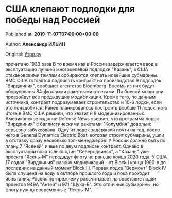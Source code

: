 
# США клепают подлодки для победы над Россией

Published at: **2019-11-07T07:00:00+00:00**

Author: **Александр ИЛЬИН**

Original: [Утро.ру](https://utro.ru/army/2019/11/06/1423600.shtml)

прочитано 1933 раза
В то время как в России задерживается ввод в эксплуатацию лучшей многоцелевой подлодки "Казань", в США стахановскими темпами собираются клепать новейшие субмарины.
ВМС США готовятся подписать контракт на производство 9 подлодок "Вирджиния", сообщает агентство Bloomberg. Восемь из них будут оборудованы 84-футовыми ракетными отсеками. По боевой мощи они превзойдут все предыдущие модификации.
Кроме того, по данным источника, контракт подразумевает строительство и 10-й лодки, если это понадобится. Ранее планировалось построить вообще 11 лодок, но в итоге в ВМС США решили, что хватит и 8 модернизированных.
Американское издание Defense News уверяет, что программа лодок "Вирджиния" с баллистическими ракетами "Колумбия" довольно серьезно забуксовала. Одну из лодок задержали почти на год, после чего в General Dynamics Electric Boat, которая строит субмарины, ушли в отставку сразу несколько топ-менеджеров.
У России должно быть по плану 7 "Ясеней" и еще по двум подписан контракт. Однако в эксплуатации пока только один "Северодвинск", а "Казань" уже проекта "Ясень-М" передадут флоту не раньше конца 2020 года.
У США 17 лодок "Вирджиния" разных модификаций – от Block I конца 1990-х до последних на данный момент Block III. Первая лодка "Вермонт" Block IV была спущена на воду в октябре прошлого года и пока проходит испытания.
Россия по-прежнему рассчитывает на советские лодки проектов 949А "Антей" и 971 "Щука-Б". Это отличные субмарины, но флоту нужны современные "Ясень-М".
